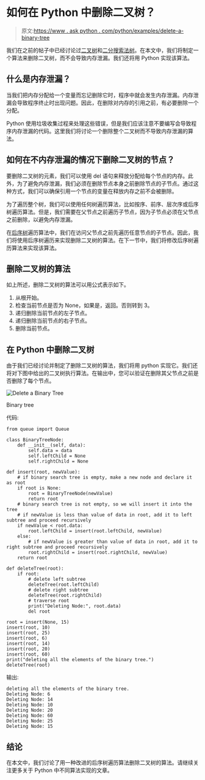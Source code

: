 # 如何在 Python 中删除二叉树？

> 原文:[https://www . ask python . com/python/examples/delete-a-binary-tree](https://www.askpython.com/python/examples/delete-a-binary-tree)

我们在之前的帖子中已经讨论过[二叉树](https://www.askpython.com/python/examples/binary-tree-implementation)和[二分搜索法树](https://www.askpython.com/python/examples/binary-search-tree)。在本文中，我们将制定一个算法来删除二叉树，而不会导致内存泄漏。我们还将用 Python 实现该算法。

## 什么是内存泄漏？

当我们把内存分配给一个变量而忘记删除它时，程序中就会发生内存泄漏。内存泄漏会导致程序终止时出现问题。因此，在删除对内存的引用之前，有必要删除一个分配。

Python 使用垃圾收集过程来处理这些错误，但是我们应该注意不要编写会导致程序内存泄漏的代码。这里我们将讨论一个删除整个二叉树而不导致内存泄漏的算法。

## 如何在不内存泄漏的情况下删除二叉树的节点？

要删除二叉树的元素，我们可以使用 del 语句来释放分配给每个节点的内存。此外，为了避免内存泄漏，我们必须在删除节点本身之前删除节点的子节点。通过这种方式，我们可以确保引用一个节点的变量在释放内存之前不会被删除。

为了遍历整个树，我们可以使用任何树遍历算法，比如按序、前序、层次序或后序树遍历算法。但是，我们需要在父节点之前遍历子节点，因为子节点必须在父节点之前删除，以避免内存泄漏。

在[后序树](https://www.askpython.com/python/examples/postorder-tree-traversal-in-python)遍历算法中，我们在访问父节点之前先遍历任意节点的子节点。因此，我们将使用后序树遍历来实现删除二叉树的算法。在下一节中，我们将修改后序树遍历算法来实现该算法。

## 删除二叉树的算法

如上所述，删除二叉树的算法可以用公式表示如下。

1.  从根开始。
2.  检查当前节点是否为 None，如果是，返回。否则转到 3。
3.  递归删除当前节点的左子节点。
4.  递归删除当前节点的右子节点。
5.  删除当前节点。

## 在 Python 中删除二叉树

由于我们已经讨论并制定了删除二叉树的算法，我们将用 python 实现它。我们还将对下图中给出的二叉树执行算法。在输出中，您可以验证在删除其父节点之前是否删除了每个节点。

![Delete a Binary Tree](../Images/dff3c2eff5a4472b438a8d43bc3f5a6f.png)

Binary tree

代码:

```
from queue import Queue

class BinaryTreeNode:
    def __init__(self, data):
        self.data = data
        self.leftChild = None
        self.rightChild = None

def insert(root, newValue):
    # if binary search tree is empty, make a new node and declare it as root
    if root is None:
        root = BinaryTreeNode(newValue)
        return root
    # binary search tree is not empty, so we will insert it into the tree
    # if newValue is less than value of data in root, add it to left subtree and proceed recursively
    if newValue < root.data:
        root.leftChild = insert(root.leftChild, newValue)
    else:
        # if newValue is greater than value of data in root, add it to right subtree and proceed recursively
        root.rightChild = insert(root.rightChild, newValue)
    return root

def deleteTree(root):
    if root:
        # delete left subtree
        deleteTree(root.leftChild)
        # delete right subtree
        deleteTree(root.rightChild)
        # traverse root
        print("Deleting Node:", root.data)
        del root

root = insert(None, 15)
insert(root, 10)
insert(root, 25)
insert(root, 6)
insert(root, 14)
insert(root, 20)
insert(root, 60)
print("deleting all the elements of the binary tree.")
deleteTree(root)

```

输出:

```
deleting all the elements of the binary tree.
Deleting Node: 6
Deleting Node: 14
Deleting Node: 10
Deleting Node: 20
Deleting Node: 60
Deleting Node: 25
Deleting Node: 15

```

## 结论

在本文中，我们讨论了用一种改进的后序树遍历算法删除二叉树的算法。请继续关注更多关于 Python 中不同算法实现的文章。